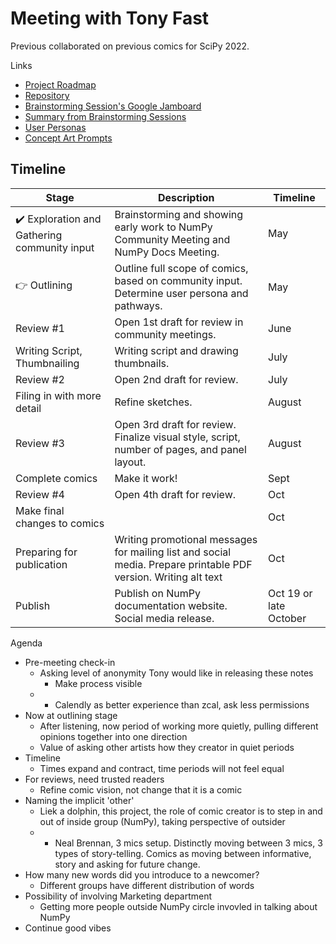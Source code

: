 # Meeting with Tony Fast

Previous collaborated on previous comics for SciPy 2022.

Links
- [Project Roadmap](medium.com/@marsbarlee/gsod-numpy-contributor-comics-project-roadmap-521280503fbd)
- [Repository](https://github.com/MarsBarLee/gsod-numpy-2023)
- [Brainstorming Session's Google Jamboard](https://jamboard.google.com/d/1j_rEIslOh59N9cLGU1VGc7rTc88SuLTi7l4YqTqAULc/viewer?f=15)
- [Summary from Brainstorming Sessions](https://github.com/MarsBarLee/gsod-numpy-2023/blob/main/outlining/summary-from-brainstorming-sessions.md)
- [User Personas](https://github.com/MarsBarLee/gsod-numpy-2023/blob/main/outlining/user-persona-contributor-pathways.md)
- [Concept Art Prompts](https://github.com/MarsBarLee/gsod-numpy-2023/blob/main/outlining/concept-art.md)

## Timeline
| Stage | Description | Timeline |
|---|---|---|
| ✔️ Exploration and Gathering community input | Brainstorming and showing early work to NumPy Community Meeting and NumPy Docs Meeting. | May |
| 👉 Outlining | Outline full scope of comics, based on community input. Determine user persona and pathways. | May |
| Review #1 | Open 1st draft for review in community meetings. | June |
| Writing Script, Thumbnailing | Writing script and drawing thumbnails.  | July |
| Review #2 | Open 2nd draft for review. | July |
| Filing in with more detail | Refine sketches. | August |
| Review #3 | Open 3rd draft for review. Finalize visual style, script, number of pages, and panel layout. | August  |
| Complete comics | Make it work! | Sept |
| Review #4 | Open 4th draft for review.  | Oct |
| Make final changes to comics |  | Oct  |
| Preparing for publication | Writing promotional messages for mailing list and social media. Prepare printable PDF version. Writing alt text | Oct |
| Publish | Publish on NumPy documentation website. Social media release. | Oct 19 or late October |

Agenda
- Pre-meeting check-in
    - Asking level of anonymity Tony would like in releasing these notes
        - Make process visible
    - - Calendly as better experience than zcal, ask less permissions
- Now at outlining stage
    - After listening, now period of working more quietly, pulling different opinions together into one direction
    - Value of asking other artists how they creator in quiet periods
- Timeline
    - Times expand and contract, time periods will not feel equal
- For reviews, need trusted readers
    - Refine comic vision, not change that it is a comic
- Naming the implicit 'other'
    - Liek a dolphin, this project, the role of comic creator is to step in and out of inside group (NumPy), taking perspective of outsider
    - - Neal Brennan, 3 mics setup. Distinctly moving between 3 mics, 3 types of story-telling. Comics as moving between informative, story and asking for future change.
- How many new words did you introduce to a newcomer?
    - Different groups have different distribution of words
- Possibility of involving Marketing department
    - Getting more people outside NumPy circle invovled in talking about NumPy
- Continue good vibes

